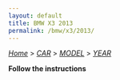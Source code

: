```yaml
---
layout: default
title: BMW X3 2013
permalink: /bmw/x3/2013/
---
```

[*Home*](/) > [*CAR*](/car/) > [*MODEL*](/car/model/) > [*YEAR*](/car/model/year/)

**Follow the instructions**